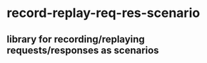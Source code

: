# record-replay-req-res-scenario 
## library for recording/replaying requests/responses as scenarios


